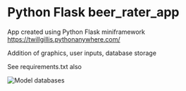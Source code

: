 # Python Flask beer_rater_app
 App created using Python Flask miniframework https://twillgillis.pythonanywhere.com/
 
 Addition of graphics, user inputs, database storage
 
 See requirements.txt also
 

![Model databases](https://github.com/t-will-gillis/beer_rater_app/assets/40799239/ebb3ccd9-8063-4ee0-9700-4f20f9a19b10)

